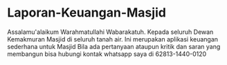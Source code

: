 # Laporan-Keuangan-Masjid
Assalamu'alaikum Warahmatullahi Wabarakatuh.
Kepada seluruh Dewan Kemakmuran Masjid di seluruh tanah air. Ini merupakan aplikasi keuangan sederhana untuk Masjid
Bila ada pertanyaan ataupun kritik dan saran yang membangun bisa hubungi kontak whatsapp saya di 62813-1440-0120
